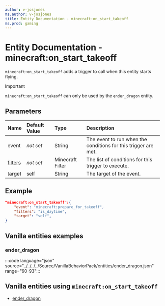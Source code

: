 ```yaml
---
author: v-josjones
ms.author: v-josjones
title: Entity Documentation - minecraft:on_start_takeoff
ms.prod: gaming
---
```


# Entity Documentation - minecraft:on_start_takeoff

`minecraft:on_start_takeoff` adds a trigger to call when this entity starts flying.

>[!IMPORTANT]
> `minecraft:on_start_takeoff` can only be used by the `ender_dragon` entity.

## Parameters

|Name |Default Value  |Type  |Description  |
|:----------|:----------|:----------|:----------|
|event|*not set* | String|  The event to run when the conditions for this trigger are met. |
|[filters](../FilterList.md)|*not set* | Minecraft Filter| The list of conditions for this trigger to execute. |
|target| self| String| The target of the event. |

## Example

```json
"minecraft:on_start_takeoff":{
    "event": "minecraft:prepare_for_takeoff",
    "filters": "is_daytime",
    "target": "self",
}
```

## Vanilla entities examples

### ender_dragon

:::code language="json" source="../../../../Source/VanillaBehaviorPack/entities/ender_dragon.json" range="90-93":::

## Vanilla entities using `minecraft:on_start_takeoff`

- [ender_dragon](../../../../Source/VanillaBehaviorPack_Snippets/entities/ender_dragon.md)
